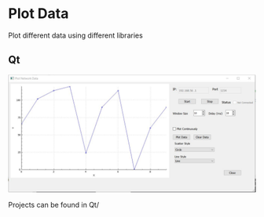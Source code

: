 # Plot Data
Plot different data using different libraries


## Qt

![Qt Application](img/networkPlotServer.JPG)

Projects can be found in Qt/ 



